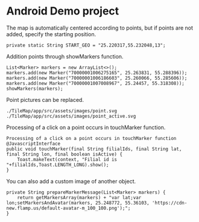 # Android Demo project 

The map is automatically centered according to points, but if points are not added, specify the starting position.

```
private static String START_GEO = "25.220317,55.232048,13";

```


Addition points through showMarkers function.

```
List<Marker> markers = new ArrayList<>();
markers.add(new Marker("70000001006275165", 25.263831, 55.288396));
markers.add(new Marker("70000001006186603", 25.260066, 55.285606));
markers.add(new Marker("70000001007008967", 25.24457, 55.318308));
showMarkers(markers);

```


Point pictures can be replaced.

```
./TileMap/app/src/assets/images/point.svg
./TileMap/app/src/assets/images/point_active.svg

```


Processing of a click on a point occurs in touchMarker function.

```
Processing of a click on a point occurs in touchMarker function
@JavascriptInterface
public void touchMarker(final String filialIds, final String lat, final String lon, final boolean isActive) {
    Toast.makeText(context, "Filial id is "+filialIds,Toast.LENGTH_LONG).show();
}

```


You can also add a custom image of another object.

```
private String prepareMarkerMessage(List<Marker> markers) {
    return getMarkersArray(markers) + "var lat;var lon;setMarkersAndAvatar(markers, 25.248772, 55.36103, 'https://cdn-new.flamp.us/default-avatar-m_100_100.png');";
}

```
